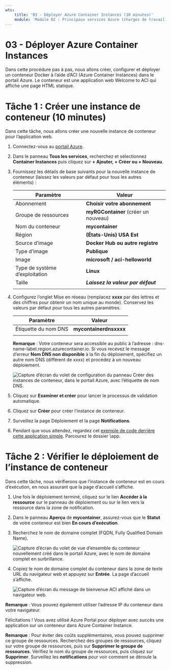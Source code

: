 ```yaml
---
wts:
    title: '03 - Déployer Azure Container Instances (10 minutes)'
    module: 'Module 02 : Principaux services Azure (charges de travail)'
---
```


# 03 - Déployer Azure Container Instances

Dans cette procédure pas à pas, nous allons créer, configurer et déployer un conteneur Docker à l’aide d’ACI (Azure Container Instances) dans le portail Azure. Le conteneur est une application web Welcome to ACI qui affiche une page HTML statique. 

# Tâche 1 : Créer une instance de conteneur (10 minutes)

Dans cette tâche, nous allons créer une nouvelle instance de conteneur pour l’application web. 

1. Connectez-vous au [portail Azure](https://portal.azure.com).

2. Dans le panneau **Tous les services**, recherchez et sélectionnez **Container Instances** puis cliquez sur **+ Ajouter, + Créer ou + Nouveau**. 

3. Fournissez les détails de base suivants pour la nouvelle instance de conteneur (laissez les valeurs par défaut pour tous les autres éléments) : 

	| Paramètre| Valeur|
	|----|----|
	| Abonnement | **Choisir votre abonnement** |
	| Groupe de ressources | **myRGContainer** (créer un nouveau) |
	| Nom du conteneur| **mycontainer**|
	| Région | **(États-Unis) USA Est** |
	| Source d’image| **Docker Hub ou autre registre**|
	| Type d’image| **Publique**|
	| Image| **microsoft / aci-helloworld**|
	| Type de système d’exploitation| **Linux** |
	| Taille| ***Laissez la valeur par défaut***|
	|||

4. Configurez l’onglet Mise en réseau (remplacez **xxxx** par des lettres et des chiffres pour obtenir un nom unique au monde). Conservez les valeurs par défaut pour tous les autres paramètres.

	| Paramètre| Valeur|
	|--|--|
	| Étiquette du nom DNS| **mycontainerdnsxxxx** |
	|||
	
	**Remarque** : Votre conteneur sera accessible au public à l’adresse : dns-name-label.region.azurecontainer.io. Si vous recevez le message d’erreur **Nom DNS non disponible** à la fin du déploiement, spécifiez un autre nom DNS (différent de xxxx) et procédez à un nouveau déploiement. 


	![Capture d’écran du volet de configuration du panneau Créer des instances de conteneur, dans le portail Azure, avec l’étiquette de nom DNS. ](../images/0201.png)

5. Cliquez sur **Examiner et créer** pour lancer le processus de validation automatique.

6. Cliquez sur **Créer** pour créer l’instance de conteneur. 

7. Surveillez la page Déploiement et la page **Notifications**. 

8. Pendant que vous attendez, regardez cet [exemple de code derrière cette application simple](https://github.com/Azure-Samples/aci-helloworld). Parcourez le dossier \app. 

# Tâche 2 : Vérifier le déploiement de l’instance de conteneur

Dans cette tâche, nous vérifierons que l’instance de conteneur est en cours d’exécution, en nous assurant que la page d’accueil s’affiche.

1. Une fois le déploiement terminé, cliquez sur le lien **Accéder à la ressource** sur le panneau de déploiement ou sur le lien vers la ressource dans la zone de notification.

2. Dans le panneau **Aperçu** de **mycontainer**, assurez-vous que le **Statut** de votre conteneur est bien **En cours d’exécution**. 

3. Recherchez le nom de domaine complet (FQDN, Fully Qualified Domain Name).

	![Capture d’écran du volet de vue d’ensemble du conteneur nouvellement créé dans le portail Azure, avec le nom de domaine complet en surbrillance. ](../images/0202.png)

2. Copiez le nom de domaine complet du conteneur dans la zone de texte URL du navigateur web et appuyez sur **Entrée**. La page d’accueil s’affiche. 

	![Capture d’écran du message de bienvenue ACI affiché dans un navigateur web.](../images/0203.png)

**Remarque** : Vous pouvez également utiliser l’adresse IP du conteneur dans votre navigateur. 

Félicitations ! Vous avez utilisé Azure Portal pour déployer avec succès une application sur un conteneur dans Azure Container Instance.

**Remarque** : Pour éviter des coûts supplémentaires, vous pouvez supprimer ce groupe de ressources. Recherchez des groupes de ressources, cliquez sur votre groupe de ressources, puis sur **Supprimer le groupe de ressources**. Vérifiez le nom du groupe de ressources, puis cliquez sur **Supprimer**. Surveillez les **notifications** pour voir comment se déroule la suppression.
